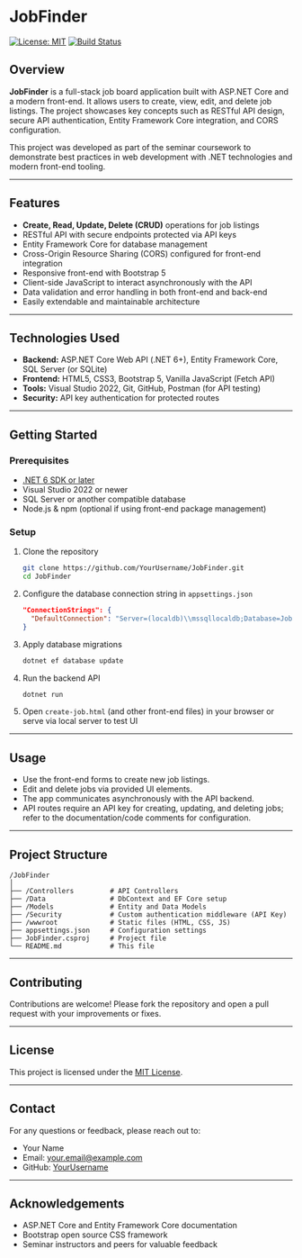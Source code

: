 # JobFinder

[![License: MIT](https://img.shields.io/badge/License-MIT-blue.svg)](LICENSE)
[![Build Status](https://img.shields.io/github/actions/workflow/status/YourUsername/JobFinder/dotnet.yml?branch=main)](https://github.com/YourUsername/JobFinder/actions)

## Overview

**JobFinder** is a full-stack job board application built with ASP.NET Core and a modern front-end. It allows users to create, view, edit, and delete job listings. The project showcases key concepts such as RESTful API design, secure API authentication, Entity Framework Core integration, and CORS configuration.

This project was developed as part of the seminar coursework to demonstrate best practices in web development with .NET technologies and modern front-end tooling.

---

## Features

- **Create, Read, Update, Delete (CRUD)** operations for job listings
- RESTful API with secure endpoints protected via API keys
- Entity Framework Core for database management
- Cross-Origin Resource Sharing (CORS) configured for front-end integration
- Responsive front-end with Bootstrap 5
- Client-side JavaScript to interact asynchronously with the API
- Data validation and error handling in both front-end and back-end
- Easily extendable and maintainable architecture

---

## Technologies Used

- **Backend:** ASP.NET Core Web API (.NET 6+), Entity Framework Core, SQL Server (or SQLite)
- **Frontend:** HTML5, CSS3, Bootstrap 5, Vanilla JavaScript (Fetch API)
- **Tools:** Visual Studio 2022, Git, GitHub, Postman (for API testing)
- **Security:** API key authentication for protected routes

---

## Getting Started

### Prerequisites

- [.NET 6 SDK or later](https://dotnet.microsoft.com/download)
- Visual Studio 2022 or newer
- SQL Server or another compatible database
- Node.js & npm (optional if using front-end package management)

### Setup

1. Clone the repository  
   ```bash
   git clone https://github.com/YourUsername/JobFinder.git
   cd JobFinder
   ```

2. Configure the database connection string in `appsettings.json`  
   ```json
   "ConnectionStrings": {
     "DefaultConnection": "Server=(localdb)\\mssqllocaldb;Database=JobFinderDb;Trusted_Connection=True;MultipleActiveResultSets=true"
   }
   ```

3. Apply database migrations  
   ```bash
   dotnet ef database update
   ```

4. Run the backend API  
   ```bash
   dotnet run
   ```

5. Open `create-job.html` (and other front-end files) in your browser or serve via local server to test UI

---

## Usage

- Use the front-end forms to create new job listings.
- Edit and delete jobs via provided UI elements.
- The app communicates asynchronously with the API backend.
- API routes require an API key for creating, updating, and deleting jobs; refer to the documentation/code comments for configuration.

---

## Project Structure

```
/JobFinder
│
├── /Controllers         # API Controllers
├── /Data                # DbContext and EF Core setup
├── /Models              # Entity and Data Models
├── /Security            # Custom authentication middleware (API Key)
├── /wwwroot             # Static files (HTML, CSS, JS)
├── appsettings.json     # Configuration settings
├── JobFinder.csproj     # Project file
└── README.md            # This file
```

---

## Contributing

Contributions are welcome! Please fork the repository and open a pull request with your improvements or fixes.

---

## License

This project is licensed under the [MIT License](LICENSE).

---

## Contact

For any questions or feedback, please reach out to:

- Your Name  
- Email: your.email@example.com  
- GitHub: [YourUsername](https://github.com/YourUsername)

---

## Acknowledgements

- ASP.NET Core and Entity Framework Core documentation  
- Bootstrap open source CSS framework  
- Seminar instructors and peers for valuable feedback
